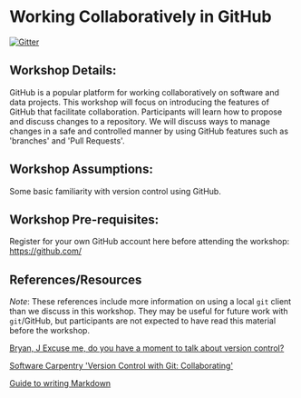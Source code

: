 # Working Collaboratively in GitHub

[![Gitter](https://badges.gitter.im/BC-UMSC-Workshops/Intro_To_GitHub.svg)](https://gitter.im/BC-UMSC-Workshops/Intro_To_GitHub?utm_source=badge&utm_medium=badge&utm_campaign=pr-badge)

## Workshop Details:
GitHub is a popular platform for working collaboratively on software and data projects. This workshop will focus on introducing the features of GitHub that facilitate collaboration. Participants will learn how to propose and discuss changes to a repository. We will discuss ways to manage changes in a safe and controlled manner by using GitHub features such as 'branches' and 'Pull Requests'.

## Workshop Assumptions: 
Some basic familiarity with version control using GitHub.

## Workshop Pre-requisites:
Register for your own GitHub account here before attending the workshop: https://github.com/

## References/Resources
*Note*: These references include more information on using a local `git` client than we discuss in this workshop. They may be useful for future work with `git`/GitHub, but participants are not expected to have read this material before the workshop.

[Bryan, J Excuse me, do you have a moment to talk about version control?](https://peerj.com/preprints/3159.pdf)

[Software Carpentry 'Version Control with Git: Collaborating'](http://swcarpentry.github.io/git-novice/08-collab/index.html)

[Guide to writing Markdown](https://guides.github.com/features/mastering-markdown/)

